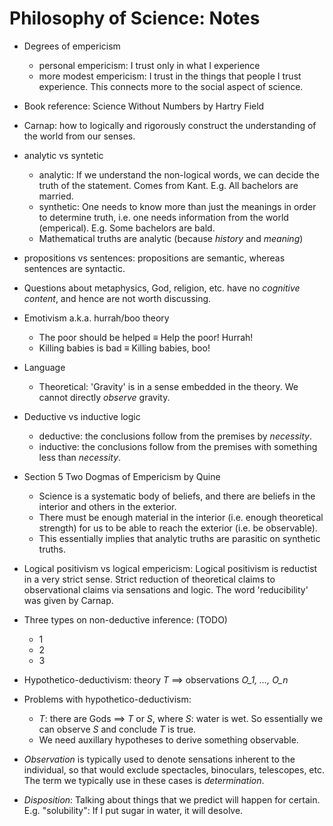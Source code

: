 # Philosophy of Science: Notes

*  Degrees of empericism
    -  personal empericism: I trust only in what I experience
    -  more modest empericism: I trust in the things that people I trust experience. This connects more to the social aspect of science.

*  Book reference: Science Without Numbers by Hartry Field
*  Carnap: how to logically and rigorously construct the understanding of the world from our senses.
*  analytic vs syntetic
    -  analytic: If we understand the non-logical words, we can decide the truth of the statement. Comes from Kant. E.g. All bachelors are married.
    -  synthetic: One needs to know more than just the meanings in order to determine truth, i.e. one needs information from the world (emperical). E.g. Some bachelors are bald.
    -  Mathematical truths are analytic (because *history* and *meaning*)
*  propositions vs sentences: propositions are semantic, whereas sentences are syntactic.
*  Questions about metaphysics, God, religion, etc. have no *cognitive content*, and hence are not worth discussing.
*  Emotivism a.k.a. hurrah/boo theory
    -  The poor should be helped ≡ Help the poor! Hurrah!
    -  Killing babies is bad ≡ Killing babies, boo!
*  Language
    -  Theoretical: 'Gravity' is in a sense embedded in the theory. We cannot directly *observe* gravity.
*  Deductive vs inductive logic
    -  deductive: the conclusions follow from the premises by *necessity*.
    -  inductive: the conclusions follow from the premises with something less than *necessity*.
*  Section 5 Two Dogmas of Empericism by Quine
    -  Science is a systematic body of beliefs, and there are beliefs in the interior and others in the exterior.
    -  There must be enough material in the interior (i.e. enough theoretical strength) for us to be able to reach the exterior (i.e. be observable).
    -  This essentially implies that analytic truths are parasitic on synthetic truths.
*  Logical positivism vs logical empericism: Logical positivism is reductist in a very strict sense. Strict reduction of theoretical claims to observational claims via sensations and logic. The word 'reducibility' was given by Carnap.
*  Three types on non-deductive inference: (TODO)
    -  1
    -  2
    -  3
*  Hypothetico-deductivism: theory *T* ⟹ observations *O_1, …, O_n*
*  Problems with hypothetico-deductivism:
    -  *T*: there are Gods ⟹ *T* or *S*, where *S*: water is wet. So essentially we can observe *S* and conclude *T* is true.
    -  We need auxillary hypotheses to derive something observable.
*  *Observation* is typically used to denote sensations inherent to the individual, so that would exclude spectacles, binoculars, telescopes, etc. The term we typically use in these cases is *determination*.
*  *Disposition*: Talking about things that we predict will happen for certain. E.g. "solubility": If I put sugar in water, it will desolve.
